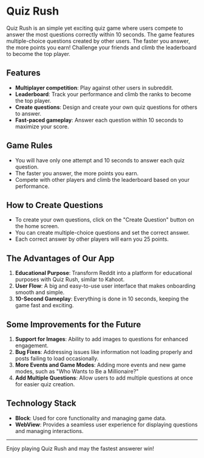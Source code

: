 # Quiz Rush

Quiz Rush is an simple yet exciting quiz game where users compete to answer the most questions correctly within 10 seconds. The game features multiple-choice questions created by other users. The faster you answer, the more points you earn! Challenge your friends and climb the leaderboard to become the top player.

## Features

- **Multiplayer competition**: Play against other users in subreddit.
- **Leaderboard**: Track your performance and climb the ranks to become the top player.
- **Create questions**: Design and create your own quiz questions for others to answer.
- **Fast-paced gameplay**: Answer each question within 10 seconds to maximize your score.

## Game Rules

- You will have only one attempt and 10 seconds to answer each quiz question.
- The faster you answer, the more points you earn.
- Compete with other players and climb the leaderboard based on your performance.

## How to Create Questions

- To create your own questions, click on the "Create Question" button on the home screen.
- You can create multiple-choice questions and set the correct answer.
- Each correct answer by other players will earn you 25 points.

## The Advantages of Our App

1. **Educational Purpose**: Transform Reddit into a platform for educational purposes with Quiz Rush, similar to Kahoot.
2. **User Flow**: A big and easy-to-use user interface that makes onboarding smooth and simple.
3. **10-Second Gameplay**: Everything is done in 10 seconds, keeping the game fast and exciting.

## Some Improvements for the Future

1. **Support for Images**: Ability to add images to questions for enhanced engagement.
2. **Bug Fixes**: Addressing issues like information not loading properly and posts failing to load occasionally.
3. **More Events and Game Modes**: Adding more events and new game modes, such as "Who Wants to Be a Millionaire?"
4. **Add Multiple Questions**: Allow users to add multiple questions at once for easier quiz creation.

## Technology Stack

- **Block**: Used for core functionality and managing game data.
- **WebView**: Provides a seamless user experience for displaying questions and managing interactions.

---

Enjoy playing Quiz Rush and may the fastest answerer win!
